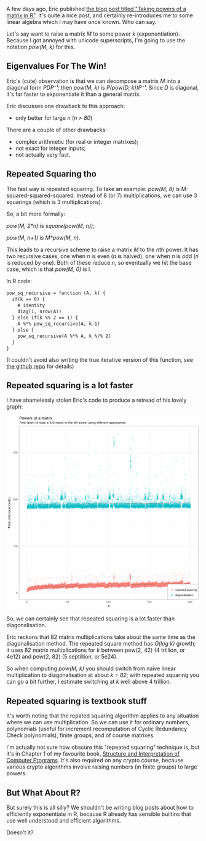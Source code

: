 [brutal]: #title "Fast (Matrix) Exponentiation in R"
[brutal]: #author "David Jones"
[brutal]: #date "2017-08-11"

A few days ago,
Eric published
[the blog post titled "Taking powers of a matrix in R"](https://eric.netlify.com/2017/08/08/taking-powers-of-a-matrix-in-r/).
It's quite a nice post,
and certainly re-introduces me to some linear algebra which I
may have once known.
Who can say.

Let's say want to raise a matrix *M* to some power *k*
(exponentiation).
Because I got annoyed with unicode superscripts,
I'm going to use the notation *pow(M, k)* for this.

## Eigenvalues For The Win!

Eric's (cute) observation is that we can decompose a matrix *M*
into a diagonal form *PDP⁻¹*;
then *pow(M, k)* is *P(pow(D, k))P⁻¹*.
Since *D* is diagonal, it's far faster to exponentiate it than
a general matrix.

Eric discusses one drawback to this approach:

- only better for large *n* (*n > 80*)

There are a couple of other drawbacks:

- complex arithmetic (for real or integer matrixes);
- not exact for integer inputs;
- not actually very fast.

## Repeated Squaring tho

The fast way is repeated squaring.
To take an example:
*pow(M, 8)* is
M-squared-squared-squared.
Instead of 8 (or 7) multiplications,
we can use 3 squarings (which is 3 multiplications).

So, a bit more formally:

*pow(M, 2\*n)* is *square(pow(M, n))*;

*pow(M, n+1)* is *M\*pow(M, n)*.

This leads to a recursive scheme
to raise a matrix *M* to the *n*th power.
It has two recursive cases,
one when *n* is even (*n* is halved),
one when *n* is odd (*n* is reduced by one).
Both of these reduce *n*,
so eventually we hit the base case,
which is that *pow(M, 0)* is I.

In R code:

    pow_sq_recursive = function (A, k) {
      if(k == 0) {
        # identity
        diag(1, nrow(A))
      } else if(k %% 2 == 1) {
        A %*% pow_sq_recursive(A, k-1)
      } else {
        pow_sq_recursive(A %*% A, k %/% 2)
      }
    }

(I couldn't avoid also writing the true iterative
version of this function,
see [the github repo](https://github.com/drj11/R-square-exponentiation) for details)

## Repeated squaring is a lot faster

I have shamelessly stolen Eric's code
to produce a retread of his lovely graph:

![Powers of a matrix](../image/pow.png "Timings of M raised to power k, for various k")

So, we can certainly see that repeated squaring
is a lot faster than diagonalisation.

Eric reckons that 82 matrix multiplications
take about the same time as
the diagonalisation method.
The repeated square method has *O(log k)* growth;
it uses 82 matrix multiplications for
*k* between pow(2, 42) (4 trillion, or 4e12)
and pow(2, 82) (5 septillion, or 5e24).

So when computing *pow(M, k)* you should switch
from naive linear multiplication
to diagonalisation at about
*k = 82*;
with repeated squaring you can go a bit further,
I estimate switching at *k* well above 4 trillion.

## Repeated squaring is textbook stuff

It's worth noting that the repated squaring algorithm
applies to any situation where we can use multiplication.
So we can use it for ordinary numbers,
polynomials
(useful for increment recomputation of
Cyclic Redundancy Check polynomials),
finite groups, and of course matrixes.

I'm actually not sure how obscure this
"repeated squaring" technique is,
but it's in Chapter 1 of my favourite book,
[Structure and Interpretation of Computer Programs](https://mitpress.mit.edu/sicp/chapter1/node15.html).
It's also required on any crypto course,
because various crypto algorithms involve raising numbers
(in finite groups) to large powers.

## But What About R?

But surely this is all silly?
We shouldn't be writing blog posts about
how to efficiently exponentiate in R,
because R already has sensible builtins
that use well understood and efficient algorithms.

Doesn't it?

